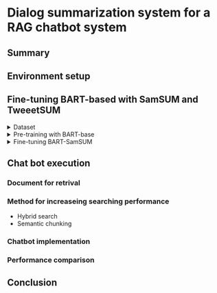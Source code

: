 # Dialog summarization system for a RAG chatbot system

## Summary
## Environment setup
## Fine-tuning BART-based with SamSUM and TweeetSUM
<details>
<summary> Dataset</summary>
In this project, I will conduct on a 2 public dataset called SamSUM(2019) and TweetSUM(2021), in which the 1st will be used for pre-trained and the last one is used for fine-tune purpose.
I have already uploaded 2 datasets to this repos. If you are interested in the original dataset, please see the link below each type of dataset.
- SamSUM dataset:
 SamSUM is a dataset with the format of messenger-like conversations with summaries, with style and register are diversified.
  
- TweetSUM dataset:
TweetSUM is a dataset focused on summarization of dialogs, which represents the rich domain of Twitter customer care conversations
</details>

<details>
<summary> Pre-training with BART-base</summary>
</details>

<details>
<summary> Fine-tuning BART-SamSUM</summary>
</details>


## Chat bot execution
### Document for retrival
### Method for increaseing searching performance
- Hybrid search
- Semantic chunking
### Chatbot implementation
### Performance comparison
## Conclusion
